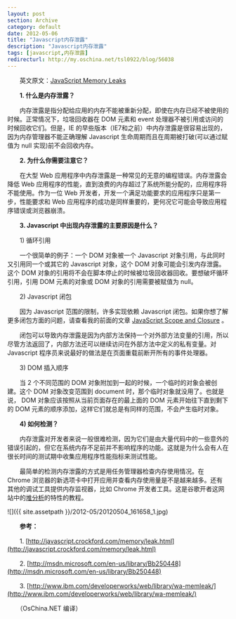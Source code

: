 ```yaml
---
layout: post
section: Archive
category: default
date: 2012-05-06
title: "Javascript内存泄露"
description: "Javascript内存泄露"
tags: [javascript,内存泄露]
redirecturl: http://my.oschina.net/tsl0922/blog/56038
---
```



　　英文原文：[JavaScript Memory
Leaks](http://nesj.net/blog/2012/04/javascript-memory-leaks/)

　　**1. 什么是内存泄露？**

　　内存泄露是指分配给应用的内存不能被重新分配，即使在内存已经不被使用的时候。正常情况下，垃圾回收器在
DOM 元素和 event 处理器不被引用或访问的时候回收它们。但是，IE
的早些版本（IE7和之前）中内存泄露是很容易出现的，因为内存管理器不能正确理解
Javascript 生命周期而且在周期被打破(可以通过赋值为 null
实现)前不会回收内存。

　　**2. 为什么你需要注意它？**

　　在大型 Web
应用程序中内存泄露是一种常见的无意的编程错误。内存泄露会降低 Web
应用程序的性能，直到浪费的内存超过了系统所能分配的，应用程序将不能使用。作为一位
Web 开发者，开发一个满足功能要求的应用程序只是第一步，性能要求和 Web
应用程序的成功是同样重要的，更何况它可能会导致应用程序错误或浏览器崩溃。

　　**3. Javascript 中出现内存泄露的主要原因是什么？**

　　1) 循环引用

　　一个很简单的例子：一个 DOM 对象被一个 Javascript
对象引用，与此同时又引用同一个或其它的 Javascript 对象，这个 DOM
对象可能会引发内存泄露。这个 DOM
对象的引用将不会在脚本停止的时候被垃圾回收器回收。要想破坏循环引用，引用
DOM 元素的对象或 DOM 对象的引用需要被赋值为 null。

　　2) Javascript 闭包

　　因为 Javascript 范围的限制，许多实现依赖 Javascript
闭包。如果你想了解更多闭包方面的问题，请查看我的前面的文章 [JavaScript
Scope and
Closure](http://nesj.net/blog/2012/03/javascript-scope-and-closure/) 。

　　闭包可以导致内存泄露是因为内部方法保持一个对外部方法变量的引用，所以尽管方法返回了，内部方法还可以继续访问在外部方法中定义的私有变量。对
Javascript 程序员来说最好的做法是在页面重载前断开所有的事件处理器。

　　3) DOM 插入顺序

　　当 2 个不同范围的
DOM 对象附加到一起的时候，一个临时的对象会被创建。这个 DOM 对象改变范围到
document 时，那个临时对象就没用了。也就是说，
DOM 对象应该按照从当前页面存在的最上面的 DOM 元素开始往下直到剩下的
DOM 元素的顺序添加，这样它们就总是有同样的范围，不会产生临时对象。

　　**4) 如何检测？**

　　内存泄露对开发者来说一般很难检测，因为它们是由大量代码中的一些意外的错误引起的，但它在系统内存不足前并不影响程序的功能。这就是为什么会有人在很长时间的测试期中收集应用程序性能指标来测试性能。

　　最简单的检测内存泄露的方式是用任务管理器检查内存使用情况。在 Chrome
浏览器的新选项卡中打开应用并查看内存使用量是不是越来越多。还有其他的调试工具提供内存监视器，比如
Chrome
开发者工具。这是谷歌开者这网站中的[堆分析](https://developers.google.com/chrome-developer-tools/docs/heap-profiling)的特性的教程。

![]({{ site.assetpath }}/2012-05/20120504_161658_1.jpg)

　　**参考：**

　　1.
[http://javascript.crockford.com/memory/leak.html](http://javascript.crockford.com/memory/leak.html)

　　2.
[http://msdn.microsoft.com/en-us/library/Bb250448](http://msdn.microsoft.com/en-us/library/Bb250448)

　　3.
[http://www.ibm.com/developerworks/web/library/wa-memleak/](http://www.ibm.com/developerworks/web/library/wa-memleak/)

　　（OsChina.NET 编译）
